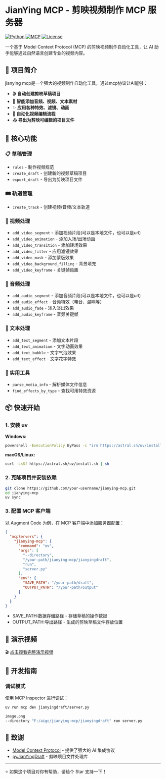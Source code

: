# JianYing MCP - 剪映视频制作 MCP 服务器

[![Python](https://img.shields.io/badge/Python-3.13+-blue.svg)](https://python.org)
[![MCP](https://img.shields.io/badge/MCP-Compatible-green.svg)](https://modelcontextprotocol.io)
[![License](https://img.shields.io/badge/License-Apache%202.0-blue.svg)](LICENSE)

一个基于 Model Context Protocol (MCP) 的剪映视频制作自动化工具，让 AI 助手能够通过自然语言创建专业的视频内容。

## 🎯 项目简介

jianying mcp是一个强大的视频制作自动化工具，通过mcp协议让AI能够：

- 🎬 **自动创建剪映草稿项目**
- 🎵 **智能添加音频、视频、文本素材**
- ✨ **应用各种特效、滤镜、动画**
- 🎨 **自动化视频编辑流程**
- 📤 **导出为剪映可编辑的项目文件**

## 🚀 核心功能

### 📋 草稿管理
- `rules` - 制作视频规范
- `create_draft` - 创建新的视频草稿项目
- `export_draft` - 导出为剪映项目文件

### 🛤️ 轨道管理
- `create_track` - 创建视频/音频/文本轨道

### 🎥 视频处理
- `add_video_segment` - 添加视频片段(可以是本地文件，也可以是url)
- `add_video_animation` - 添加入场/出场动画
- `add_video_transition` - 添加转场效果
- `add_video_filter` - 应用滤镜效果
- `add_video_mask` - 添加蒙版效果
- `add_video_background_filling` - 背景填充
- `add_video_keyframe` - 关键帧动画

### 🎵 音频处理
- `add_audio_segment` - 添加音频片段(可以是本地文件，也可以是url)
- `add_audio_effect` - 音频特效（电音、混响等）
- `add_audio_fade` - 淡入淡出效果
- `add_audio_keyframe` - 音频关键帧

### 📝 文本处理
- `add_text_segment` - 添加文本片段
- `add_text_animation` - 文字动画效果
- `add_text_bubble` - 文字气泡效果
- `add_text_effect` - 文字花字特效

### 🔧 实用工具
- `parse_media_info` - 解析媒体文件信息
- `find_effects_by_type` - 查找可用特效资源

## 📦 快速开始

### 1. 安装 uv

**Windows:**
```bash
powershell -ExecutionPolicy ByPass -c "irm https://astral.sh/uv/install.ps1 | iex"
```

**macOS/Linux:**
```bash
curl -LsSf https://astral.sh/uv/install.sh | sh
```

### 2. 克隆项目并安装依赖

```bash
git clone https://github.com/your-username/jianying-mcp.git
cd jianying-mcp
uv sync
```

### 3. 配置 MCP 客户端

以 Augment Code 为例，在 MCP 客户端中添加服务器配置：

```json
{
  "mcpServers": {
    "jianying-mcp": {
      "command": "uv",
      "args": [
        "--directory",
        "/your-path/jianying-mcp/jianyingdraft",
        "run",
        "server.py"
      ],
      "env": {
        "SAVE_PATH": "/your-path/draft",
        "OUTPUT_PATH": "/your-path/output"
      }
    }
  }
}
```
- SAVE_PATH:数据存储路径 - 存储草稿的操作数据
- OUTPUT_PATH:导出路径 - 生成的剪映草稿文件存放位置

## 🎥 演示视频

🎬 [点击观看完整演示视频](https://www.bilibili.com/video/BV1rhe4z1Eu1)


## 🔧 开发指南

### 调试模式

使用 MCP Inspector 进行调试：

```bash
uv run mcp dev jianyingdraft/server.py

image.png
--directory "F:/aigc/jianying-mcp/jianyingdraft" run server.py
```


## 🙏 致谢

- [Model Context Protocol](https://modelcontextprotocol.io) - 提供了强大的 AI 集成协议
- [pyJianYingDraft](https://github.com/GuanYixuan/pyJianYingDraft) - 剪映项目文件处理库
---

⭐ 如果这个项目对你有帮助，请给个 Star 支持一下！